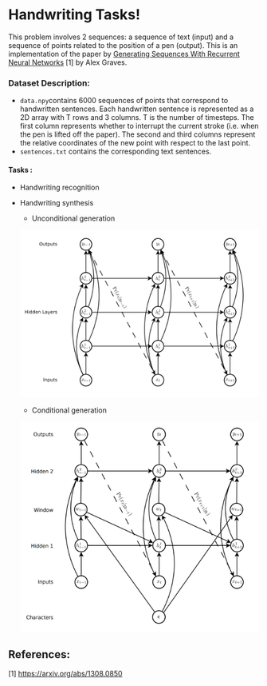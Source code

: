 # Handwriting Tasks!

This problem involves 2 sequences: a sequence of text (input) and a sequence of points related to the position of a pen (output). This is an implementation of the paper by [Generating Sequences With Recurrent Neural Networks](https://arxiv.org/pdf/1308.0850.pdf) [1] by Alex Graves.

### Dataset Description:

- `data.npy`contains 6000 sequences of points that correspond to handwritten sentences. Each handwritten sentence is represented as a 2D array with T rows and 3 columns. T is the number of timesteps. The first column represents whether to interrupt the current stroke (i.e. when the pen is lifted off the paper). The second and third columns represent the relative coordinates of the new point with respect to the last point.
- `sentences.txt` contains the corresponding text sentences.

#### Tasks :

- Handwriting recognition
- Handwriting synthesis
  - Unconditional generation
  
  ![](https://github.com/Akella17/Handwriting_Synthesis/raw/master/utils/handwriting_uncond.png)
  
  - Conditional generation
  
  ![](https://github.com/Akella17/Handwriting_Synthesis/raw/master/utils/handwriting_cond.png)
  

## References:
 [1] https://arxiv.org/abs/1308.0850
